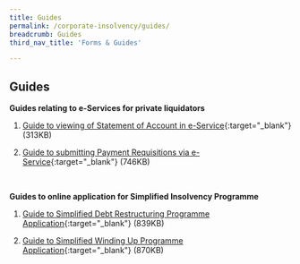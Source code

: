 ```yaml
---
title: Guides
permalink: /corporate-insolvency/guides/
breadcrumb: Guides
third_nav_title: 'Forms & Guides'

---
```



Guides
---

**Guides relating to e-Services for private liquidators**<br>

1. [Guide to viewing of Statement of Account in e-Service](/files/Guide%20to%20Statement%20of%20Accounts%20eService.pdf/){:target="_blank"} (313KB)<br>

2. [Guide to submitting Payment Requisitions via e-Service](/files/Guide%20to%20Payment%20Requsition%20eService.pdf/){:target="_blank"} (746KB)<br>
<br>


**Guides to online application for Simplified Insolvency Programme**<br>

1. [Guide to Simplified Debt Restructuring Programme Application](/files/Guide%20to%20SDRP%20Appln.pdf/){:target="_blank"} (839KB)<br>

2. [Guide to Simplified Winding Up Programme Application](/files/Guide%20to%20SWUP%20Appln.pdf/){:target="_blank"} (870KB)<br>
